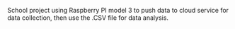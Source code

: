 School project using Raspberry PI model 3 to push data to cloud service for data collection, then use the .CSV file for data analysis.  